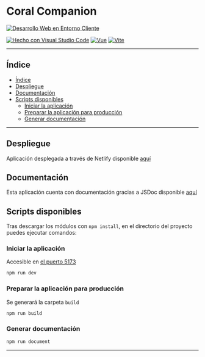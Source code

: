 <h1>Coral Companion</h1>

[![Desarrollo Web en Entorno Cliente](https://img.shields.io/badge/Asignatura-DWEC-0892b6?style=for-the-badge)](https://iesrafaelalberti.es/c-f-g-s-desarrollo-de-aplicaciones-web/)

[![Hecho con Visual Studio Code](https://badges.aleen42.com/src/visual_studio_code.svg)](https://code.visualstudio.com/)
[![Vue](https://badges.aleen42.com/src/vue.svg)](https://vuejs.org/)
[![Vite](https://badges.aleen42.com/src/vitejs.svg)](https://vite.org/)

---

## Índice

- [Índice](#índice)
- [Despliegue](#despliegue)
- [Documentación](#documentación)
- [Scripts disponibles](#scripts-disponibles)
  - [Iniciar la aplicación](#iniciar-la-aplicación)
  - [Preparar la aplicación para producción](#preparar-la-aplicación-para-producción)
  - [Generar documentación](#generar-documentación)

---

## Despliegue

Aplicación desplegada a través de Netlify disponible [aquí](https://rick-and-morty-proyecto1.netlify.app/)

## Documentación

Esta aplicación cuenta con documentación gracias a JSDoc disponible [aquí](https://salem404.github.io/DWEC-Proyecto2)

## Scripts disponibles

Tras descargar los módulos con `npm install`, en el directorio del proyecto puedes ejecutar comandos:

### Iniciar la aplicación

Accesible en [el puerto 5173](http://localhost:3000)

```bash
npm run dev
```

### Preparar la aplicación para producción

Se generará la carpeta `build`

```bash
npm run build
```

### Generar documentación

```bash
npm run document
```

---
